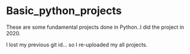 # Basic_python_projects
These are some fundamental projects done in Python..I did the project in 2020.

I lost my previous git id... so I re-uploaded my all projects.
